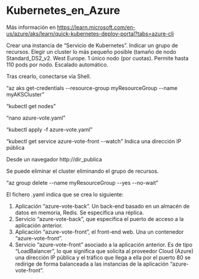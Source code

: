 # Kubernetes_en_Azure

Más información en https://learn.microsoft.com/en-us/azure/aks/learn/quick-kubernetes-deploy-portal?tabs=azure-cli 

Crear una instancia de “Servicio de Kubernetes”. Indicar un grupo de recursos. Elegir un cluster lo más pequeño posible (tamaño de nodo Standard_DS2_v2. West Europe. 1 único nodo (por cuotas). Permite hasta 110 pods por nodo. Escalado automático. 

Tras crearlo, conectarse vía Shell.

“az aks get-credentials --resource-group myResourceGroup --name myAKSCluster”

“kubectl get nodes”

“nano azure-vote.yaml” 

“kubectl apply -f azure-vote.yaml”

“kubectl get service azure-vote-front --watch" Indica una dirección IP pública

Desde un navegador  http://dir_publica

Se puede eliminar el cluster eliminando el grupo de recursos. 

“az group delete --name myResourceGroup --yes --no-wait” 

El fichero .yaml indica que se crea lo siguiente:

1. Aplicación “azure-vote-back”. Un back-end basado en un almacén de datos en memoria, Redis. Se especifica una réplica.
2. Servicio “azure-vote-back”, que especifica el puerto de acceso a la aplicación anterior. 
3. Aplicación “azure-vote-front”, el front-end web. Una un contenedor “azure-vote-front”.
4. Servicio “azure-vote-front” asociado a la aplicación anterior. Es de tipo “LoadBalancer”, lo que significa que solicita al proveedor Cloud (Azure) una dirección IP pública y el tráfico que llega a ella por el puerto 80 se redirige de forma balanceada a las instancias de la aplicación “azure-vote-front”.  

